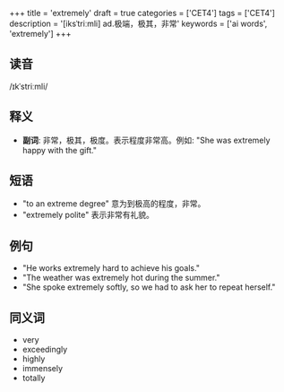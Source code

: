 +++
title = 'extremely'
draft = true
categories = ['CET4']
tags = ['CET4']
description = '[iksˈtriːmli] ad.极端，极其，非常'
keywords = ['ai words', 'extremely']
+++

## 读音
/ɪkˈstriːmli/

## 释义
- **副词**: 非常，极其，极度。表示程度非常高。例如: "She was extremely happy with the gift."

## 短语
- "to an extreme degree" 意为到极高的程度，非常。
- "extremely polite" 表示非常有礼貌。

## 例句
- "He works extremely hard to achieve his goals."
- "The weather was extremely hot during the summer."
- "She spoke extremely softly, so we had to ask her to repeat herself."

## 同义词
- very
- exceedingly
- highly
- immensely
- totally

